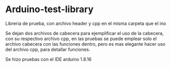 # Arduino-test-library
Libreria de prueba, con archivo header y cpp en el misma carpeta que el ino

Se dejan dos archivos de cabecera para ejemplificar el uso de la cabecera,
con su respectivo archivo cpp, en las pruebas se puede emplear solo el 
archivo cabecera con las funciones dentro, pero es mas elegante hacer uso 
del archivo cpp, para detallar funciones.

Se hizo pruebas con el IDE arduino 1.8.16
